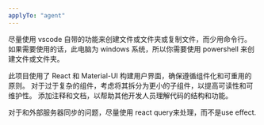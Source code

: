 ```yaml
---
applyTo: "agent"
---
```


尽量使用 vscode 自带的功能来创建文件或文件夹或复制文件，而少用命令行。如果需要使用的话，此电脑为 windows 系统，所以你需要使用 powershell 来创建文件或文件夹。

此项目使用了 React 和 Material-UI 构建用户界面，确保遵循组件化和可重用的原则。
对于过于复杂的组件，考虑将其拆分为更小的子组件，以提高可读性和可维护性。
添加注释和文档，以帮助其他开发人员理解代码的结构和功能。

对于和外部服务器同步的问题，尽量使用 react query来处理，而不是use effect.

<!-- 对于问题修复记录，请新建文件之后，将每次修改记录到 #file:../../docs/debuglogs 中 -->
